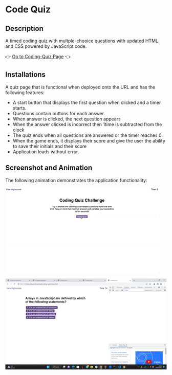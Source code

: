 # Code Quiz

## Description

A timed coding quiz with multple-chooice questions with updated HTML and CSS powered by JavaScript code. 

:point_right: [Go to Coding-Quiz Page](https://adamsshafa.github.io/Coding-Quiz/) :point_left:



## Installations
A quiz page that is functional when deployed onto the URL and has the following features:


* A start button that displays the first question when clicked and a timer starts.
* Questions contain buttons for each answer.
* When answer is clicked, the next question appears
* When the answer clicked is incorrect then 1time is subtracted from the clock
* The quiz ends when all questions are answered or the timer reaches 0.
* When the game ends, it  displays their score and give the user the ability to save their initials and their score
* Application loads without error.
  
  
## Screenshot and Animation

The following animation demonstrates the application functionality:

![Animation of code quiz. Presses button to start quiz. Clicks the button for the answer to each question, displays if answer was correct or incorrect. Quiz finishes and displays high scores. User adds their intials, then clears their intials and starts over.](./assets/08-web-apis-challenge-demo.gif)

![mywork](./assets/coding-quiz-display.png)

